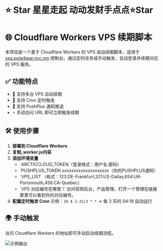 # ⭐ Star 星星走起 动动发财手点点⭐Star

# 🌐 Cloudflare Workers VPS 续期脚本

本项目是一个基于 Cloudflare Workers 的 VPS 自动续期脚本，适用于 [vps.polarbear.nyc.mn](https://vps.polarbear.nyc.mn) 控制台。通过定时任务或手动触发，自动登录并续期对应的 VPS 服务。

## ✅ 功能特点

- 🔄 支持多台 VPS 自动续期
- 📆 支持 Cron 定时触发
- 🔔 支持 PushPlus 通知推送
- ⚡ 手动访问 URL 即可立即触发续期

## 🛠️ 使用步骤

1. **部署到 Cloudflare Workers**
3. **复制_worker.js内容**
4. **添加环境变量**
   - `ARCTICCLOUD_TOKEN（登录格式：用户名:密码）
   - `PUSHPLUS_TOKEN xxxxxxxxxxxxxxxxxxxx（你的PUSHPLUS通知）
   - `VPS_LIST （格式：123:DE-Frankfurt,321:US-Dallas,654:UK-Portsmouth,456:CA-Quebec）
   - `VPS 对应编号在哪里？ 访问官网后台，产品管理，打开一个管理在链接那里可以看到你的对应编号。
5. **配置定时触发 Cron**
   示例：`18 4 1-31/3 * *` → 每 3 天的 04:18 自动运行

## 🌍 手动触发

访问 Cloudflare Workers 的地址即可手动启动续期流程。


![示例输出](https://api.zha.x10.bz/icon.png)

